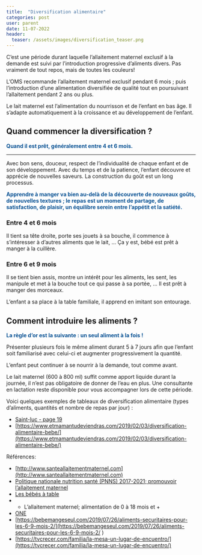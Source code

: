 ```yaml
---
title:  "Diversification alimentaire"
categories: post
user: parent
date: 11-07-2022
header:
  teaser: /assets/images/diversification_teaser.png
---
```


C’est une période durant laquelle l’allaitement maternel exclusif à la demande est suivi par l’introduction progressive d’aliments divers. Pas vraiment de tout repos, mais de toutes les couleurs!

L’OMS recommande l’allaitement maternel exclusif pendant 6 mois ; puis l’introduction d’une alimentation diversifiée de qualité tout en poursuivant l’allaitement pendant 2 ans ou plus.
 
Le lait maternel est l’alimentation du nourrisson et de l’enfant en bas âge. Il s’adapte automatiquement à la croissance et au développement de l’enfant. 

## Quand commencer la diversification ?

<span style="color:#0b5394;font-weight:bold;">
Quand il est prêt, généralement entre 4 et 6 mois.
</span>

---

Avec bon sens, douceur, respect de l’individualité de chaque enfant et de son développement. Avec du temps et de la patience, l’enfant découvre et apprécie de nouvelles saveurs. La construction du goût est un long processus. 

<span style="color:#0b5394;font-weight:bold;">
Apprendre à manger va bien au-delà de la découverte de nouveaux goûts, de nouvelles textures ; le repas est un moment de partage, de satisfaction, de plaisir, un équilibre serein entre l’appétit et la satiété.
</span>



### Entre 4 et 6 mois

Il tient sa tête droite, porte ses jouets à sa bouche, il commence à s’intéresser à d’autres aliments que le lait, … Ça y est, bébé est prêt à manger à la cuillère.

### Entre 6 et 9 mois 

Il se tient bien assis, montre un intérêt pour les aliments, les sent, les manipule et met à la bouche tout ce qui passe à sa portée, ... Il est prêt à manger des morceaux. 

L’enfant a sa place à la table familiale, il apprend en imitant son entourage. 

## Comment introduire les aliments ?


<span style="color:#0b5394;font-weight:bold;">La règle d’or est la suivante : un seul aliment à la fois !</span>

Présenter plusieurs fois le même aliment durant 5 à 7 jours afin que l’enfant soit familiarisé avec celui-ci et augmenter progressivement la quantité. 

L’enfant peut continuer à se nourrir à la demande, tout comme avant. 

Le lait maternel (600 à 800 ml) suffit comme apport liquide durant la journée, il n’est pas obligatoire de donner de l’eau en plus. 
Une consultante en lactation reste disponible pour vous accompagner lors de cette période.

Voici quelques exemples de tableaux de diversification alimentaire (types d’aliments, quantités et nombre de repas par jour) :
- [Saint-luc - page 19](https://www.saintluc.be/sites/default/files/2020-09/petit-pierre-mange-de-bon-coeur.pdf )
- [https://www.etmamantudeviendras.com/2019/02/03/diversification-alimentaire-bebe/](https://www.etmamantudeviendras.com/2019/02/03/diversification-alimentaire-bebe/)

Références: 
- [http://www.santeallaitementmaternel.com](http://www.santeallaitementmaternel.com)
- [Politique nationale nutrition santé (PNNS) 2017-2021; promouvoir l’allaitement maternel](https://www.mpedia.fr/art-tableau-diversification/)
- [Les bébés à table](https://www.mongeneraliste.be/veiller-a-sa-sante/alimentation/alimentation-les-bebes-a-table/)
- - L’allaitement maternel; alimentation de 0 à 18 mois et +
- [ONE](https://www.one.be/fileadmin/user_upload/siteone/PARENTS/Brochures/Nouveaux-aliments-diversification.pdf )
- [https://bebemangeseul.com/2019/07/26/aliments-securitaires-pour-les-6-9-mois-2/](https://bebemangeseul.com/2019/07/26/aliments-securitaires-pour-les-6-9-mois-2/ )
- [https://tvcrecer.com/familia/la-mesa-un-lugar-de-encuentro/](https://tvcrecer.com/familia/la-mesa-un-lugar-de-encuentro/)

